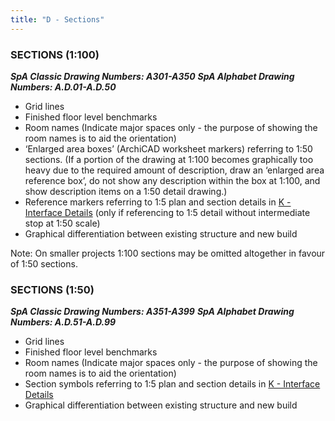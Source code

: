 ```yaml
---
title: "D - Sections"
---
```

### SECTIONS (1:100)
***SpA Classic Drawing Numbers: A301-A350***
***SpA Alphabet Drawing Numbers: A.D.01-A.D.50***

- Grid lines
- Finished floor level benchmarks
- Room names (Indicate major spaces only - the purpose of showing the room names is to aid the orientation)
- ‘Enlarged area boxes’ (ArchiCAD worksheet markers) referring to 1:50 sections. (If a portion of the drawing at 1:100 becomes graphically too heavy due to the required amount of description, draw an ‘enlarged area reference box’, do not show any description within the box at 1:100, and show description items on a 1:50 detail drawing.)
- Reference markers referring to 1:5 plan and section details in [K - Interface Details](notes/1_Documentation%20Codex/1b_Alphabet/K%20-%20Interface%20Details.md) (only if referencing to 1:5 detail without intermediate stop at 1:50 scale)
- Graphical differentiation between existing structure and new build

Note:
On smaller projects 1:100 sections may be omitted altogether in favour of 1:50 sections.

### SECTIONS (1:50)
***SpA Classic Drawing Numbers: A351-A399***
***SpA Alphabet Drawing Numbers: A.D.51-A.D.99***

- Grid lines
- Finished floor level benchmarks
- Room names (Indicate major spaces only - the purpose of showing the room names is to aid the orientation)
- Section symbols referring to 1:5 plan and section details in [K - Interface Details](notes/1_Documentation%20Codex/1b_Alphabet/K%20-%20Interface%20Details.md)
- Graphical differentiation between existing structure and new build